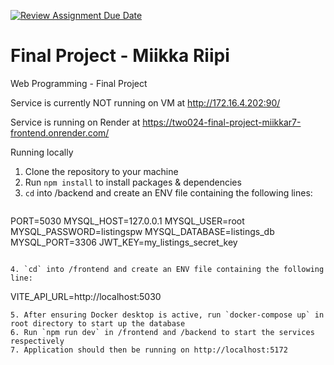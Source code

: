 [![Review Assignment Due Date](https://classroom.github.com/assets/deadline-readme-button-24ddc0f5d75046c5622901739e7c5dd533143b0c8e959d652212380cedb1ea36.svg)](https://classroom.github.com/a/qCtVf2Dd)
# Final Project - Miikka Riipi
Web Programming - Final Project

Service is currently NOT running on VM at http://172.16.4.202:90/

Service is running on Render at https://two024-final-project-miikkar7-frontend.onrender.com/

Running locally
1. Clone the repository to your machine
2. Run `npm install` to install packages & dependencies
3. `cd` into /backend and create an ENV file containing the following lines:
   ```
  PORT=5030
  MYSQL_HOST=127.0.0.1
  MYSQL_USER=root
  MYSQL_PASSWORD=listingspw
  MYSQL_DATABASE=listings_db
  MYSQL_PORT=3306
  JWT_KEY=my_listings_secret_key
  ```

4. `cd` into /frontend and create an ENV file containing the following line:
   ```
   VITE_API_URL=http://localhost:5030   
   ```
5. After ensuring Docker desktop is active, run `docker-compose up` in root directory to start up the database
6. Run `npm run dev` in /frontend and /backend to start the services respectively
7. Application should then be running on http://localhost:5172
